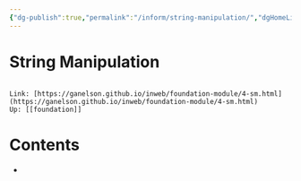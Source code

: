 ```yaml
---
{"dg-publish":true,"permalink":"/inform/string-manipulation/","dgHomeLink":true,"dgPassFrontmatter":false}
---
```


# String Manipulation
```ad-info

Link: [https://ganelson.github.io/inweb/foundation-module/4-sm.html](https://ganelson.github.io/inweb/foundation-module/4-sm.html)
Up: [[foundation]]
```

# Contents
- 